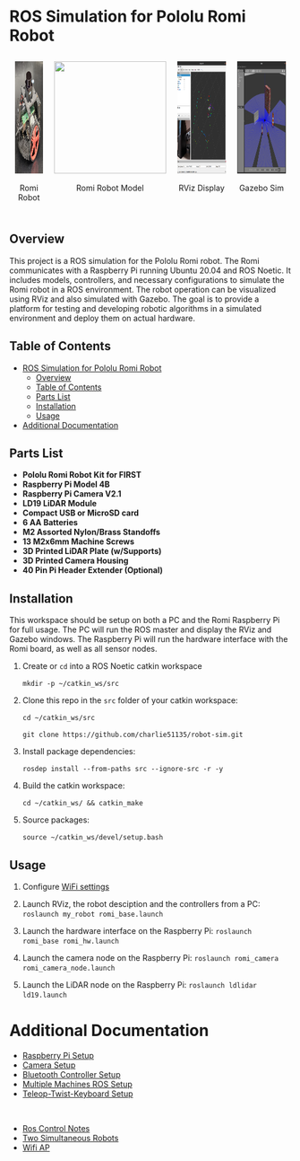 # ROS Simulation for Pololu Romi Robot

<div style="display: flex; justify-content: left; align-items: left;">
   <div style="text-align: center; margin: 10px;">
      <img src="docs/files/romi_robot.jpg" width="200" height="200"/>
      <p>Romi Robot</p>
   </div>

   <div style="text-align: center; margin: 10px;">
      <img src="docs/files/romi_model.gif" width="200" height="200"/>
      <p>Romi Robot Model</p>
   </div>

   <div style="text-align: center; margin: 10px;">
      <img src="docs/files/romi_rviz.png" width="350" height="200"/>
      <p>RViz Display</p>
   </div>

   <div style="text-align: center; margin: 10px;">
      <img src="docs/files/romi_gazebo.png" width="350" height="200"/>
      <p>Gazebo Sim</p>
   </div>
</div>


## Overview
This project is a ROS simulation for the Pololu Romi robot. The Romi communicates with a Raspberry Pi running Ubuntu 20.04 and ROS Noetic. It includes models, controllers, and necessary configurations to simulate the Romi robot in a ROS environment. The robot operation can be visualized using RViz and also simulated with Gazebo. The goal is to provide a platform for testing and developing robotic algorithms in a simulated environment and deploy them on actual hardware.


## Table of Contents
- [ROS Simulation for Pololu Romi Robot](#ros-simulation-for-pololu-romi-robot)
  - [Overview](#overview)
  - [Table of Contents](#table-of-contents)
  - [Parts List](#parts-list)
  - [Installation](#installation)
  - [Usage](#usage)
- [Additional Documentation](#additional-documentation)


## Parts List
- **Pololu Romi Robot Kit for FIRST**
- **Raspberry Pi Model 4B**
- **Raspberry Pi Camera V2.1**
- **LD19 LiDAR Module**
- **Compact USB or MicroSD card**
- **6 AA Batteries**
- **M2 Assorted Nylon/Brass Standoffs**
- **13 M2x6mm Machine Screws**
- **3D Printed LiDAR Plate (w/Supports)**
- **3D Printed Camera Housing**
- **40 Pin Pi Header Extender (Optional)**



## Installation

This workspace should be setup on both a PC and the Romi Raspberry Pi for full usage. The PC will run the ROS master and display the RViz and Gazebo windows. The Raspberry Pi will run the hardware interface with the Romi board, as well as all sensor nodes. 

1. Create or `cd` into a ROS Noetic catkin workspace
   ```console
   mkdir -p ~/catkin_ws/src
   ```

2. Clone this repo in the `src` folder of your catkin workspace:
   ```console
   cd ~/catkin_ws/src
   ```
   ```console
   git clone https://github.com/charlie51135/robot-sim.git
   ```
   
3. Install package dependencies:
   ```
   rosdep install --from-paths src --ignore-src -r -y
   ```

4. Build the catkin workspace:
   ```console
   cd ~/catkin_ws/ && catkin_make
   ```

5. Source packages:
   ```console
   source ~/catkin_ws/devel/setup.bash
   ```

   
## Usage

1. Configure [WiFi settings](docs/multiple_machines.md)

2. Launch RViz, the robot desciption and the controllers from a PC:
`roslaunch my_robot romi_base.launch`

3. Launch the hardware interface on the Raspberry Pi:
`roslaunch romi_base romi_hw.launch`

4. Launch the camera node on the Raspberry Pi:
`roslaunch romi_camera romi_camera_node.launch`

5. Launch the LiDAR node on the Raspberry Pi:
`roslaunch ldlidar ld19.launch`

# Additional Documentation

* [Raspberry Pi Setup](docs/rpi_setup.md)
* [Camera Setup](docs/rpi_camera.md)
* [Bluetooth Controller Setup](docs/bluetooth_controller.md)
* [Multiple Machines ROS Setup](docs/multiple_machines.md)
* [Teleop-Twist-Keyboard Setup](docs/teleop_twist_keyboard.md)

<br>

* [Ros Control Notes](docs/ros_control.md)
* [Two Simultaneous Robots](docs/two_robots_rviz.md)
* [Wifi AP](docs/wifi_ap.md)